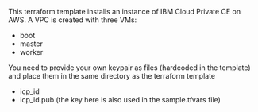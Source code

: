 This terraform template installs an instance of IBM Cloud Private CE on AWS.
A VPC is created with three VMs:
- boot
- master
- worker

You need to provide your own keypair as files (hardcoded in the template) and
place them in the same directory as the terraform template
- icp_id
- icp_id.pub (the key here is also used in the sample.tfvars file)


